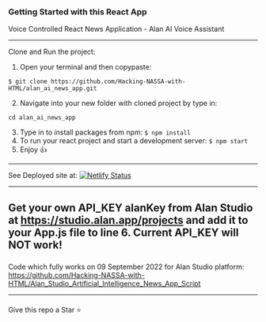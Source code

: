 ### Getting Started with this React App

Voice Controlled React News Application - Alan AI Voice Assistant

---
Clone and Run the project:
1. Open your terminal and then copypaste: 
```
$ git clone https://github.com/Hacking-NASSA-with-HTML/alan_ai_news_app.git
```
2. Navigate into your new folder with cloned project by type in:
```
cd alan_ai_news_app
```
3. Type in to install packages from npm:
```$ npm install```
4. To run your react project and start a development server:
```$ npm start```
5. Enjoy :+1:



---
See Deployed site at:
[![Netlify Status](https://api.netlify.com/api/v1/badges/4e0e66c9-c063-46ca-846e-003ad7fd56fa/deploy-status)](https://lucinda-news.netlify.app)

---
#####
Get your own API_KEY alanKey from Alan Studio at
https://studio.alan.app/projects 
and add it to your App.js file 
to line 6.
Current API_KEY will NOT work!
---
#####
Code which fully works on 09 September 2022 for Alan Studio platform:
https://github.com/Hacking-NASSA-with-HTML/Alan_Studio_Artificial_Intelligence_News_App_Script

---
####
Give this repo a Star :star:

